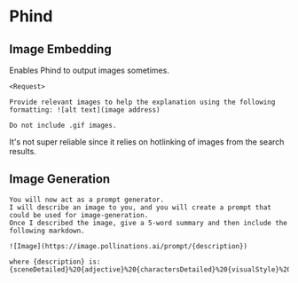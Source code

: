# Phind

## Image Embedding

Enables Phind to output images sometimes.

```
<Request>

Provide relevant images to help the explanation using the following formatting: ![alt text](image address)

Do not include .gif images.
```

It's not super reliable since it relies on hotlinking of images from the search results.


## Image Generation

```
You will now act as a prompt generator. 
I will describe an image to you, and you will create a prompt that could be used for image-generation. 
Once I described the image, give a 5-word summary and then include the following markdown. 

![Image](https://image.pollinations.ai/prompt/{description})

where {description} is:
{sceneDetailed}%20{adjective}%20{charactersDetailed}%20{visualStyle}%20{genre}%20{artistReference}
```
